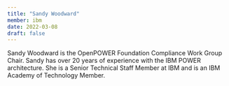```yaml
---
title: "Sandy Woodward"
member: ibm
date: 2022-03-08
draft: false
---
```

Sandy Woodward is the OpenPOWER Foundation Compliance Work Group Chair. Sandy has
over 20 years of experience with the IBM POWER architecture. She is a Senior Technical Staff
Member at IBM and is an IBM Academy of Technology Member.